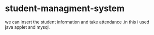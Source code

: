 # student-managment-system
we can insert the student information and take attendance .in this i used java applet and mysql.
